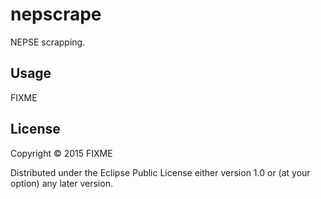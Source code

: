 # nepscrape

NEPSE scrapping.

## Usage

FIXME

## License

Copyright © 2015 FIXME

Distributed under the Eclipse Public License either version 1.0 or (at
your option) any later version.
